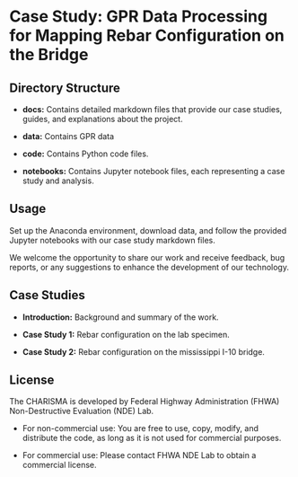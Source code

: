 # Case Study: GPR Data Processing for Mapping Rebar Configuration on the Bridge


## Directory Structure

- **docs:** Contains detailed markdown files that provide our case studies, guides, and explanations about the project.

- **data:** Contains GPR data

- **code:** Contains Python code files.

- **notebooks:** Contains Jupyter notebook files, each representing a case study and analysis.

## Usage

Set up the Anaconda environment, download data, and follow the provided Jupyter notebooks with our case study markdown files.

We welcome the opportunity to share our work and receive feedback, bug reports, or any suggestions to enhance the development of our technology.

## Case Studies

- **Introduction:** Background and summary of the work.

- **Case Study 1:** Rebar configuration on the lab specimen.

- **Case Study 2:** Rebar configuration on the mississippi I-10 bridge.

## License

The CHARISMA is developed by Federal Highway Administration (FHWA) Non-Destructive Evaluation (NDE) Lab.

- For non-commercial use: You are free to use, copy, modify, and distribute the code, as long as it is not used for commercial purposes.

- For commercial use: Please contact FHWA NDE Lab to obtain a commercial license.

